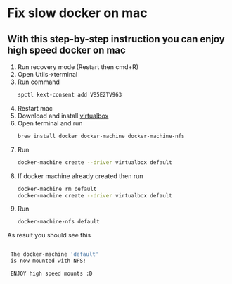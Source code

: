 Fix slow docker on mac
========================
With this step-by-step instruction you can enjoy high speed docker on mac
-----------------------

1. Run recovery mode (Restart then cmd+R)
2. Open Utils->terminal
3. Run command
    ```bash
    spctl kext-consent add VB5E2TV963
    ```
4. Restart mac
5. Download and install [virtualbox](https://download.virtualbox.org/virtualbox/6.0.10/VirtualBox-6.0.10-132072-OSX.dmg)
6. Open terminal and run
    ```bash
    brew install docker docker-machine docker-machine-nfs
    ```
7. Run
    ```bash
    docker-machine create --driver virtualbox default
    ```
8. If docker machine already created then run
    ```bash
    docker-machine rm default
    docker-machine create --driver virtualbox default
    ```
9. Run
    ```bash
    docker-machine-nfs default
    ```

As result you should see this

```bash

 The docker-machine 'default'
 is now mounted with NFS!

 ENJOY high speed mounts :D

```
